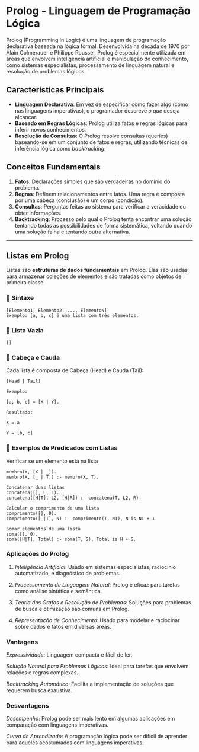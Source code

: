 # Prolog - Linguagem de Programação Lógica

Prolog (Programming in Logic) é uma linguagem de programação declarativa baseada na lógica formal. Desenvolvida na década de 1970 por Alain Colmerauer e Philippe Roussel, Prolog é especialmente utilizada em áreas que envolvem inteligência artificial e manipulação de conhecimento, como sistemas especialistas, processamento de linguagem natural e resolução de problemas lógicos.

## Características Principais

- **Linguagem Declarativa**: Em vez de especificar como fazer algo (como nas linguagens imperativas), o programador descreve *o que* deseja alcançar.
- **Baseado em Regras Lógicas**: Prolog utiliza fatos e regras lógicas para inferir novos conhecimentos.
- **Resolução de Consultas**: O Prolog resolve consultas (queries) baseando-se em um conjunto de fatos e regras, utilizando técnicas de inferência lógica como *backtracking*.

## Conceitos Fundamentais

1. **Fatos**: Declarações simples que são verdadeiras no domínio do problema.
2. **Regras**: Definem relacionamentos entre fatos. Uma regra é composta por uma cabeça (conclusão) e um corpo (condição).
3. **Consultas**: Perguntas feitas ao sistema para verificar a veracidade ou obter informações.
4. **Backtracking**: Processo pelo qual o Prolog tenta encontrar uma solução tentando todas as possibilidades de forma sistemática, voltando quando uma solução falha e tentando outra alternativa.

---

## Listas em Prolog

Listas são **estruturas de dados fundamentais** em Prolog. Elas são usadas para armazenar coleções de elementos e são tratadas como objetos de primeira classe.

### 📌 Sintaxe

```
[Elemento1, Elemento2, ..., ElementoN]
Exemplo: [a, b, c] é uma lista com três elementos.
```

### 📌 Lista Vazia
```
[]
```
### 📌 Cabeça e Cauda

Cada lista é composta de Cabeça (Head) e Cauda (Tail):

```
[Head | Tail]

Exemplo:

[a, b, c] = [X | Y].

Resultado:

X = a

Y = [b, c]
```

### 📌 Exemplos de Predicados com Listas

Verificar se um elemento está na lista
```
membro(X, [X | _]).
membro(X, [_ | T]) :- membro(X, T).

Concatenar duas listas
concatena([], L, L).
concatena([H|T], L2, [H|R]) :- concatena(T, L2, R).

Calcular o comprimento de uma lista
comprimento([], 0).
comprimento([_|T], N) :- comprimento(T, N1), N is N1 + 1.

Somar elementos de uma lista
soma([], 0).
soma([H|T], Total) :- soma(T, S), Total is H + S.
```

### Aplicações do Prolog

1. *Inteligência Artificial*: Usado em sistemas especialistas, raciocínio automatizado, e diagnóstico de problemas.

2. *Processamento de Linguagem Natural*: Prolog é eficaz para tarefas como análise sintática e semântica.

3. *Teoria dos Grafos e Resolução de Problemas*: Soluções para problemas de busca e otimização são comuns em Prolog.

4. *Representação de Conhecimento*: Usado para modelar e raciocinar sobre dados e fatos em diversas áreas.

### Vantagens
*Expressividade*: Linguagem compacta e fácil de ler.

*Solução Natural para Problemas Lógicos*: Ideal para tarefas que envolvem relações e regras complexas.

*Backtracking Automático*: Facilita a implementação de soluções que requerem busca exaustiva.

### Desvantagens
*Desempenho*: Prolog pode ser mais lento em algumas aplicações em comparação com linguagens imperativas.

*Curva de Aprendizado*: A programação lógica pode ser difícil de aprender para aqueles acostumados com linguagens imperativas.
